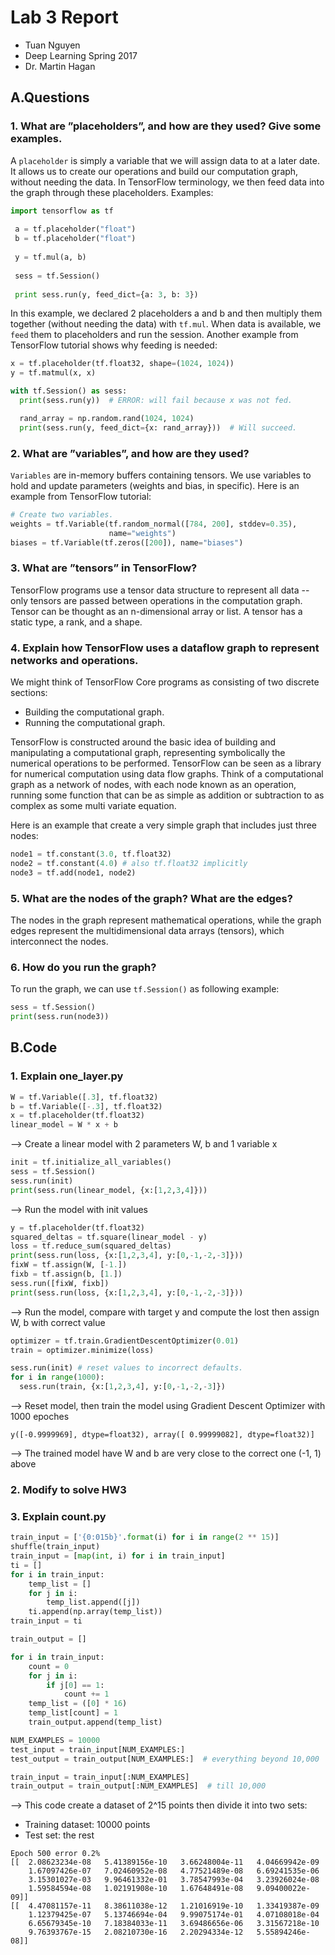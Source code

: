 # Lab 3 Report
 * Tuan Nguyen
 * Deep Learning Spring 2017
 * Dr. Martin Hagan
 
## A.Questions
### 1. What are ”placeholders”, and how are they used? Give some examples.

A `placeholder` is simply a variable that we will assign data to at a later date. It allows us to create our operations and build our computation graph, without needing the data. In TensorFlow terminology, we then feed data into the graph through these placeholders. Examples:

```python
import tensorflow as tf
  
 a = tf.placeholder("float")
 b = tf.placeholder("float")
  
 y = tf.mul(a, b)
  
 sess = tf.Session()
  
 print sess.run(y, feed_dict={a: 3, b: 3})
```
In this example, we declared 2 placeholders a and b and then multiply them together (without needing the data) with `tf.mul`. When data is available, we `feed` them to placeholders and run the session. Another example from TensorFlow tutorial shows why feeding is needed:

```python
x = tf.placeholder(tf.float32, shape=(1024, 1024))
y = tf.matmul(x, x)

with tf.Session() as sess:
  print(sess.run(y))  # ERROR: will fail because x was not fed.

  rand_array = np.random.rand(1024, 1024)
  print(sess.run(y, feed_dict={x: rand_array}))  # Will succeed.
```

### 2. What are ”variables”, and how are they used?

`Variables` are in-memory buffers containing tensors. We use variables to hold and update parameters (weights and bias, in specific). Here is an example from TensorFlow tutorial:

```python
# Create two variables.
weights = tf.Variable(tf.random_normal([784, 200], stddev=0.35),
                      name="weights")
biases = tf.Variable(tf.zeros([200]), name="biases")
```

### 3. What are ”tensors” in TensorFlow?

TensorFlow programs use a tensor data structure to represent all data -- only tensors are passed between operations in the computation graph. Tensor can be thought as an n-dimensional array or list. A tensor has a static type, a rank, and a shape.

### 4. Explain how TensorFlow uses a dataflow graph to represent networks and operations. 
We might think of TensorFlow Core programs as consisting of two discrete sections:
 * Building the computational graph.
 * Running the computational graph.

TensorFlow is constructed around the basic idea of building and manipulating a computational graph, representing symbolically the numerical operations to be performed. TensorFlow can be seen as a library for numerical computation using data flow graphs. Think of a computational graph as a network of nodes, with each node known as an operation, running some function that can be as simple as addition or subtraction to as complex as some multi variate equation.

Here is an example that create a very simple graph that includes just three nodes:

```python
node1 = tf.constant(3.0, tf.float32)
node2 = tf.constant(4.0) # also tf.float32 implicitly
node3 = tf.add(node1, node2)
```

### 5. What are the nodes of the graph? What are the edges?
The nodes in the graph represent mathematical operations, while the graph edges represent the multidimensional data arrays (tensors), which interconnect the nodes.

### 6. How do you run the graph?
To run the graph, we can use `tf.Session()` as following example:

```python
sess = tf.Session()
print(sess.run(node3))
```

## B.Code
### 1. Explain one_layer.py
```python
W = tf.Variable([.3], tf.float32)
b = tf.Variable([-.3], tf.float32)
x = tf.placeholder(tf.float32)
linear_model = W * x + b
```
--> Create a linear model with 2 parameters W, b and 1 variable x
```python
init = tf.initialize_all_variables()
sess = tf.Session()
sess.run(init)
print(sess.run(linear_model, {x:[1,2,3,4]}))
```
--> Run the model with init values
```python
y = tf.placeholder(tf.float32)
squared_deltas = tf.square(linear_model - y)
loss = tf.reduce_sum(squared_deltas)
print(sess.run(loss, {x:[1,2,3,4], y:[0,-1,-2,-3]}))
fixW = tf.assign(W, [-1.])
fixb = tf.assign(b, [1.])
sess.run([fixW, fixb])
print(sess.run(loss, {x:[1,2,3,4], y:[0,-1,-2,-3]}))
```
--> Run the model, compare with target y and compute the lost then assign W, b with correct value
```python
optimizer = tf.train.GradientDescentOptimizer(0.01)
train = optimizer.minimize(loss)

sess.run(init) # reset values to incorrect defaults.
for i in range(1000):
  sess.run(train, {x:[1,2,3,4], y:[0,-1,-2,-3]})
```
--> Reset model, then train the model using Gradient Descent Optimizer with 1000 epoches
```
y([-0.9999969], dtype=float32), array([ 0.99999082], dtype=float32)]
```
--> The trained model have W and b are very close to the correct one (-1, 1) above

### 2. Modify to solve HW3
### 3. Explain count.py
```python
train_input = ['{0:015b}'.format(i) for i in range(2 ** 15)]
shuffle(train_input)
train_input = [map(int, i) for i in train_input]
ti = []
for i in train_input:
    temp_list = []
    for j in i:
        temp_list.append([j])
    ti.append(np.array(temp_list))
train_input = ti

train_output = []

for i in train_input:
    count = 0
    for j in i:
        if j[0] == 1:
            count += 1
    temp_list = ([0] * 16)
    temp_list[count] = 1
    train_output.append(temp_list)

NUM_EXAMPLES = 10000
test_input = train_input[NUM_EXAMPLES:]
test_output = train_output[NUM_EXAMPLES:]  # everything beyond 10,000

train_input = train_input[:NUM_EXAMPLES]
train_output = train_output[:NUM_EXAMPLES]  # till 10,000
```
--> This code create a dataset of 2^15 points then divide it into two sets:
 * Training dataset: 10000 points
 * Test set: the rest

```
Epoch 500 error 0.2%
[[  2.08623234e-08   5.41389156e-10   3.66248004e-11   4.04669942e-09
    1.67097426e-07   7.02460952e-08   4.77521489e-08   6.69241535e-06
    3.15301027e-03   9.96461332e-01   3.78547993e-04   3.23926024e-08
    1.59584594e-08   1.02191908e-10   1.67648491e-08   9.09400022e-09]]
[[  4.47081157e-11   8.38611038e-12   1.21016919e-10   1.33419387e-09
    1.12379425e-07   5.13746694e-04   9.99075174e-01   4.07108018e-04
    6.65679345e-10   7.18384033e-11   3.69486656e-06   3.31567218e-10
    9.76393767e-15   2.08210730e-16   2.20294334e-12   5.55894246e-08]]
```
